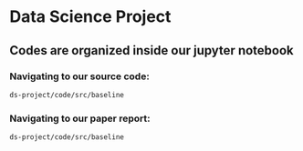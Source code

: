 # Data Science Project

## Codes are organized inside our jupyter notebook

### Navigating to our source code:
```sh
ds-project/code/src/baseline
```

### Navigating to our paper report:
```sh
ds-project/code/src/baseline
```
